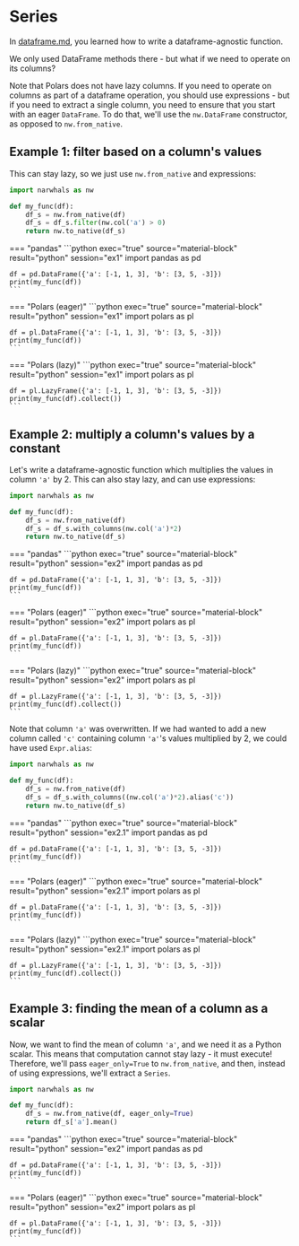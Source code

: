 # Series

In [dataframe.md](dataframe.md), you learned how to write a dataframe-agnostic function.

We only used DataFrame methods there - but what if we need to operate on its columns?

Note that Polars does not have lazy columns. If you need to operate on columns as part of
a dataframe operation, you should use expressions - but if you need to extract a single
column, you need to ensure that you start with an eager `DataFrame`. To do that, we'll
use the `nw.DataFrame` constructor, as opposed to `nw.from_native`.

## Example 1: filter based on a column's values

This can stay lazy, so we just use `nw.from_native` and expressions:

```python exec="1" source="above" session="ex1"
import narwhals as nw

def my_func(df):
    df_s = nw.from_native(df)
    df_s = df_s.filter(nw.col('a') > 0)
    return nw.to_native(df_s)
```

=== "pandas"
    ```python exec="true" source="material-block" result="python" session="ex1"
    import pandas as pd

    df = pd.DataFrame({'a': [-1, 1, 3], 'b': [3, 5, -3]})
    print(my_func(df))
    ```

=== "Polars (eager)"
    ```python exec="true" source="material-block" result="python" session="ex1"
    import polars as pl

    df = pl.DataFrame({'a': [-1, 1, 3], 'b': [3, 5, -3]})
    print(my_func(df))
    ```

=== "Polars (lazy)"
    ```python exec="true" source="material-block" result="python" session="ex1"
    import polars as pl

    df = pl.LazyFrame({'a': [-1, 1, 3], 'b': [3, 5, -3]})
    print(my_func(df).collect())
    ```

## Example 2: multiply a column's values by a constant

Let's write a dataframe-agnostic function which multiplies the values in column
`'a'` by 2. This can also stay lazy, and can use expressions:

```python exec="1" source="above" session="ex2"
import narwhals as nw

def my_func(df):
    df_s = nw.from_native(df)
    df_s = df_s.with_columns(nw.col('a')*2)
    return nw.to_native(df_s)
```

=== "pandas"
    ```python exec="true" source="material-block" result="python" session="ex2"
    import pandas as pd

    df = pd.DataFrame({'a': [-1, 1, 3], 'b': [3, 5, -3]})
    print(my_func(df))
    ```

=== "Polars (eager)"
    ```python exec="true" source="material-block" result="python" session="ex2"
    import polars as pl

    df = pl.DataFrame({'a': [-1, 1, 3], 'b': [3, 5, -3]})
    print(my_func(df))
    ```

=== "Polars (lazy)"
    ```python exec="true" source="material-block" result="python" session="ex2"
    import polars as pl

    df = pl.LazyFrame({'a': [-1, 1, 3], 'b': [3, 5, -3]})
    print(my_func(df).collect())
    ```

Note that column `'a'` was overwritten. If we had wanted to add a new column called `'c'` containing column `'a'`'s
values multiplied by 2, we could have used `Expr.alias`:

```python exec="1" source="above" session="ex2.1"
import narwhals as nw

def my_func(df):
    df_s = nw.from_native(df)
    df_s = df_s.with_columns((nw.col('a')*2).alias('c'))
    return nw.to_native(df_s)
```

=== "pandas"
    ```python exec="true" source="material-block" result="python" session="ex2.1"
    import pandas as pd

    df = pd.DataFrame({'a': [-1, 1, 3], 'b': [3, 5, -3]})
    print(my_func(df))
    ```

=== "Polars (eager)"
    ```python exec="true" source="material-block" result="python" session="ex2.1"
    import polars as pl

    df = pl.DataFrame({'a': [-1, 1, 3], 'b': [3, 5, -3]})
    print(my_func(df))
    ```

=== "Polars (lazy)"
    ```python exec="true" source="material-block" result="python" session="ex2.1"
    import polars as pl

    df = pl.LazyFrame({'a': [-1, 1, 3], 'b': [3, 5, -3]})
    print(my_func(df).collect())
    ```

## Example 3: finding the mean of a column as a scalar

Now, we want to find the mean of column `'a'`, and we need it as a Python scalar.
This means that computation cannot stay lazy - it must execute!
Therefore, we'll pass `eager_only=True` to `nw.from_native`, and then, instead
of using expressions, we'll extract a `Series`.

```python exec="1" source="above" session="ex2"
import narwhals as nw

def my_func(df):
    df_s = nw.from_native(df, eager_only=True)
    return df_s['a'].mean()
```

=== "pandas"
    ```python exec="true" source="material-block" result="python" session="ex2"
    import pandas as pd

    df = pd.DataFrame({'a': [-1, 1, 3], 'b': [3, 5, -3]})
    print(my_func(df))
    ```

=== "Polars (eager)"
    ```python exec="true" source="material-block" result="python" session="ex2"
    import polars as pl

    df = pl.DataFrame({'a': [-1, 1, 3], 'b': [3, 5, -3]})
    print(my_func(df))
    ```
